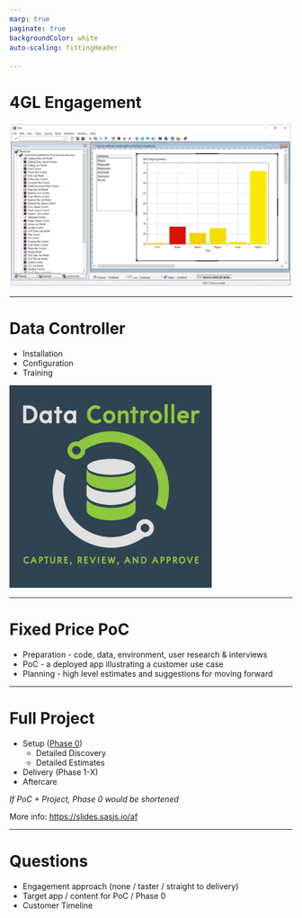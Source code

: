 ```yaml
---
marp: true
paginate: true
backgroundColor: white
auto-scaling: fittingHeader

---
```

<!--
npx @marp-team/marp-cli slides/engage.md -o engage/index.html --html=true
-->



<!-- header: ![h:6em align:right](../img/4gl-logo2.png) -->


# 4GL Engagement

![bg right:65% height:500](../img/afscreen.png)


---
<!-- header: ![h:4em align:right](../img/4gl-logo2.png) -->
# Data Controller

 - Installation
 - Configuration
 - Training

 ![bg right:60% height:540](../img/dc.png)

---

# Fixed Price PoC

 - Preparation - code, data, environment, user research & interviews
 - PoC - a deployed app illustrating a customer use case
 - Planning - high level estimates and suggestions for moving forward

---


# Full Project

- Setup ([Phase 0](https://slides.sasjs.io/phase0/))
  - Detailed Discovery
  - Detailed Estimates
- Delivery (Phase 1-X)
- Aftercare

_If PoC + Project, Phase 0 would be shortened_

More info: https://slides.sasjs.io/af

---

# Questions

 - Engagement approach (none / taster / straight to delivery)
 - Target app / content for PoC / Phase 0
 - Customer Timeline